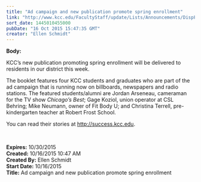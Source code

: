 ```yaml
---
title: "​Ad campaign and new publication promote spring enrollment"
link: "http://www.kcc.edu/FacultyStaff/update/Lists/Announcements/DispForm.aspx?ID=2054"
sort_date: 1445010455000
pubDate: "16 Oct 2015 15:47:35 GMT"
creator: "Ellen Schmidt"
---
```


<div><b>Body:</b> <div class="ExternalClassC35065C16D7048319E578C4CD79DB54E"><p>KCC’s new publication promoting spring enrollment will be delivered to residents in our district this week.</p>
<p>The booklet features four KCC students and graduates who are part of the ad campaign that is running now on billboards, newspapers and radio stations. The featured students/alumni are Jordan Arseneau, cameraman for the TV show <em>Chicago’s Best</em>; Gage Koziol, union operator at CSL Behring; Mike Neumann, owner of Fit Body U; and Christina Terrell, pre-kindergarten teacher at Robert Frost School. </p>
<p>You can read their stories at <a href="http://success.kcc.edu/">http://success.kcc.edu</a>.</p>
<p> </p></div></div>
<div><b>Expires:</b> 10/30/2015</div>
<div><b>Created:</b> 10/16/2015 10:47 AM</div>
<div><b>Created By:</b> Ellen Schmidt</div>
<div><b>Start Date:</b> 10/16/2015</div>
<div><b>Title:</b> ​Ad campaign and new publication promote spring enrollment</div>
